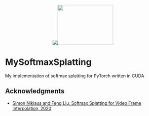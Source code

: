 <p align="center"><img src="https://user-images.githubusercontent.com/44374235/80810348-eaa84000-8bc3-11ea-8ddf-3bec35cd3a33.png"><img src="https://user-images.githubusercontent.com/44374235/80810372-f85dc580-8bc3-11ea-9de2-9fc47e67c249.jpg" style="float: centre;" width=180 height=130></p>

# MySoftmaxSplatting

My implementation of softmax splatting for PyTorch written in CUDA



## Acknowledgments

* [Simon Niklaus and Feng Liu, Softmax Splatting for Video Frame Interpolation, 2020](https://arxiv.org/abs/2003.05534)

